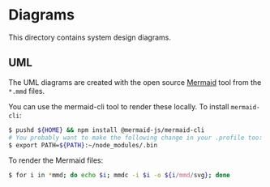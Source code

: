 # Diagrams

This directory contains system design diagrams.

## UML

The UML diagrams are created with the open source [Mermaid](https://mermaid-js.github.io/mermaid/#/)
tool from the `*.mmd` files.

You can use the mermaid-cli tool to render these locally.
To install `mermaid-cli`:

```bash
$ pushd ${HOME} && npm install @mermaid-js/mermaid-cli
# You probably want to make the following change in your .profile too:
$ export PATH=${PATH}:~/node_modules/.bin
```

To render the Mermaid files:

```bash
$ for i in *mmd; do echo $i; mmdc -i $i -o ${i/mmd/svg}; done
```

